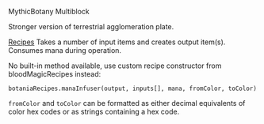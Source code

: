MythicBotany Multiblock

Stronger version of terrestrial agglomeration plate.

<ins>Recipes</ins>
Takes a number of input items and creates output item(s).
Consumes mana during operation.

No built-in method available, use custom recipe constructor from bloodMagicRecipes instead:
```
botaniaRecipes.manaInfuser(output, inputs[], mana, fromColor, toColor)
```

`fromColor` and `toColor` can be formatted as either decimal equivalents of color hex codes or as strings containing a hex code.